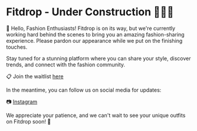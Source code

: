 # Fitdrop - Under Construction 🚧👷‍♂️
👋 Hello, Fashion Enthusiasts! Fitdrop is on its way, but we're currently working hard behind the scenes to bring you an amazing fashion-sharing experience. Please pardon our appearance while we put on the finishing touches.

Stay tuned for a stunning platform where you can share your style, discover trends, and connect with the fashion community.

📋 Join the waitlist [here](https://www.fitdrop.pro/) 

In the meantime, you can follow us on social media for updates:

📷 [Instagram](https://www.instagram.com/fitdropapp/)

We appreciate your patience, and we can't wait to see your unique outfits on Fitdrop soon! 🕺
